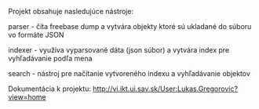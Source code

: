 Projekt obsahuje nasledujúce nástroje:

parser - číta freebase dump a vytvára objekty ktoré sú ukladané do súboru vo formáte JSON

indexer - využíva vyparsované dáta (json súbor) a vytvára index pre vyhľadávanie podľa mena

search - nástroj pre načítanie vytvoreného indexu a vyhľadávanie objektov

Dokumentácia k projektu:
http://vi.ikt.ui.sav.sk/User:Lukas.Gregorovic?view=home

